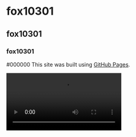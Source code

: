 # fox10301
## fox10301
### fox10301
#000000
This site was built using [GitHub Pages](https://pages.github.com/).

![Screenshot of a comment on a GitHub issue showing an image, added in the Markdown, of an Octocat smiling and raising a tentacle.](https://github.com/person10301/fox10301/blob/main/Photos/d8c9b0ea8ed9fe4e1ab836f6a1b3cebf.mp4)
